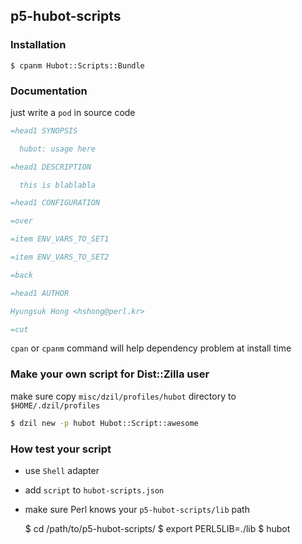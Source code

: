 ## p5-hubot-scripts ##

### Installation ###

    $ cpanm Hubot::Scripts::Bundle

### Documentation ###

just write a `pod` in source code

```perl
=head1 SYNOPSIS

  hubot: usage here

=head1 DESCRIPTION

  this is blablabla

=head1 CONFIGURATION

=over

=item ENV_VARS_TO_SET1

=item ENV_VARS_TO_SET2

=back

=head1 AUTHOR

Hyungsuk Hong <hshong@perl.kr>

=cut
```

`cpan` or `cpanm` command will help dependency problem at install time

### Make your own script for Dist::Zilla user ###

make sure copy `misc/dzil/profiles/hubot` directory to `$HOME/.dzil/profiles`

```bash
$ dzil new -p hubot Hubot::Script::awesome
```

### How test your script ###

- use `Shell` adapter
- add `script` to `hubot-scripts.json`
- make sure Perl knows your `p5-hubot-scripts/lib` path

    $ cd /path/to/p5-hubot-scripts/
    $ export PERL5LIB=./lib
    $ hubot
